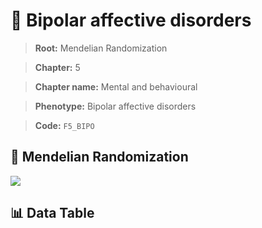 # 🧪 Bipolar affective disorders

> **Root:** Mendelian Randomization

> **Chapter:** 5  

> **Chapter name:** Mental and behavioural

> **Phenotype:** Bipolar affective disorders  

> **Code:** `F5_BIPO`

## 🧬 Mendelian Randomization  

<img src="/MR/Figures/Forward/F5_BIPO.png"/>

## 📊 Data Table

<CsvTableMRF src="/MR_Data/Forward/F5_BIPO.csv"/>
